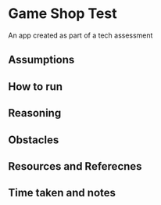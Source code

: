 # Game Shop Test

An app created as part of a tech assessment

## Assumptions


## How to run


## Reasoning


## Obstacles


## Resources and Referecnes


## Time taken and notes